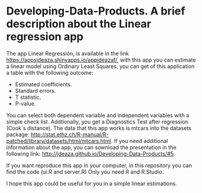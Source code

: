 Developing-Data-Products. A brief description about the Linear regression app
=============================================================================

The app Linear Regressión, is available in the link https://appsjdeaza.shinyapps.io/appjdeazaf/, with this app you can estimate a linear model using Ordinary Least Squares, you can get of this application a table with the following outcome:

- Estimated coefficients.
- Standard errors.
- T statistic.
- P-value.

You can select both dependent variable and independent variables with a simple check list. Addtionally, you get a Diagnostics Test after regression (Cook´s distance). The data that this app works is mtcars into the datasets package: http://stat.ethz.ch/R-manual/R-patched/library/datasets/html/mtcars.html. If you need additional information about the app, you can sownload the presentation in the following link: http://jdeaza.github.io/Developing-Data-Products/#5.

If you want reproduce this app in your computer, in this repository you can find the code (ui.R and server.R) Only you need R and R.Studio.

I hope this app could be useful for you in a simple linear estimations.

